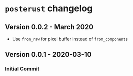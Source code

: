 # `posterust` changelog

## Version 0.0.2 - March 2020
- Use `from_raw` for pixel buffer instead of `from_components`

## Version 0.0.1 - 2020-03-10
### Initial Commit

